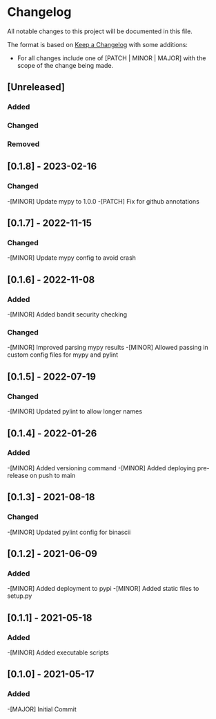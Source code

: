 # Changelog

All notable changes to this project will be documented in this file.

The format is based on [Keep a Changelog](https://keepachangelog.com/en/1.0.0/) with some additions:
- For all changes include one of [PATCH | MINOR | MAJOR] with the scope of the change being made.

## [Unreleased]

### Added

### Changed

### Removed

## [0.1.8] - 2023-02-16

### Changed
-[MINOR] Update mypy to 1.0.0
-[PATCH] Fix for github annotations

## [0.1.7] - 2022-11-15

### Changed
-[MINOR] Update mypy config to avoid crash

## [0.1.6] - 2022-11-08

### Added
-[MINOR] Added bandit security checking

### Changed
-[MINOR] Improved parsing mypy results
-[MINOR] Allowed passing in custom config files for mypy and pylint

## [0.1.5] - 2022-07-19

### Changed
-[MINOR] Updated pylint to allow longer names

## [0.1.4] - 2022-01-26

### Added
-[MINOR] Added versioning command
-[MINOR] Added deploying pre-release on push to main

## [0.1.3] - 2021-08-18

### Changed
-[MINOR] Updated pylint config for binascii

## [0.1.2] - 2021-06-09

### Added
-[MINOR] Added deployment to pypi
-[MINOR] Added static files to setup.py

## [0.1.1] - 2021-05-18

### Added
-[MINOR] Added executable scripts

## [0.1.0] - 2021-05-17

### Added
-[MAJOR] Initial Commit
